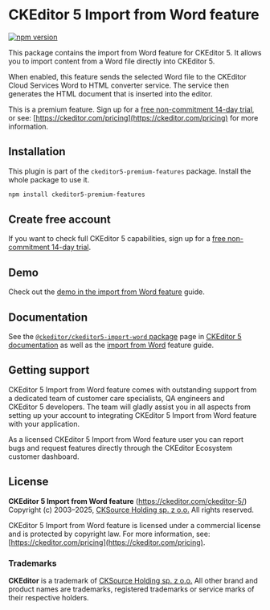 CKEditor&nbsp;5 Import from Word feature
========================================

[![npm version](https://badge.fury.io/js/%40ckeditor%2Fckeditor5-import-word.svg)](https://www.npmjs.com/package/@ckeditor/ckeditor5-import-word)

This package contains the import from Word feature for CKEditor&nbsp;5. It allows you to import content from a Word file directly into CKEditor&nbsp;5.

When enabled, this feature sends the selected Word file to the CKEditor Cloud Services Word to HTML converter service. The service then generates the HTML document that is inserted into the editor.

This is a premium feature. Sign up for a [free non-commitment 14-day trial](https://portal.ckeditor.com/checkout?plan=free), or see: [https://ckeditor.com/pricing](https://ckeditor.com/pricing) for more information.

## Installation

This plugin is part of the `ckeditor5-premium-features` package. Install the whole package to use it.

```bash
npm install ckeditor5-premium-features
```

## Create free account

If you want to check full CKEditor&nbsp;5 capabilities, sign up for a [free non-commitment 14-day trial](https://portal.ckeditor.com/checkout?plan=free).

## Demo

Check out the [demo in the import from Word feature](https://ckeditor.com/docs/ckeditor5/latest/features/converters/import-word/import-word/import-word.html#demo) guide.

## Documentation

See the [`@ckeditor/ckeditor5-import-word` package](https://ckeditor.com/docs/ckeditor5/latest/api/import-word.html) page in [CKEditor&nbsp;5 documentation](https://ckeditor.com/docs/ckeditor5/latest/) as well as the [import from Word](https://ckeditor.com/docs/ckeditor5/latest/features/converters/import-word/import-word/import-word.html) feature guide.

## Getting support

CKEditor&nbsp;5 Import from Word feature comes with outstanding support from a dedicated team of customer care specialists, QA engineers and CKEditor&nbsp;5 developers. The team will gladly assist you in all aspects from setting up your account to integrating CKEditor&nbsp;5 Import from Word feature with your application.

As a licensed CKEditor&nbsp;5 Import from Word feature user you can report bugs and request features directly through the CKEditor Ecosystem customer dashboard.


## License

**CKEditor&nbsp;5 Import from Word feature** (https://ckeditor.com/ckeditor-5/)<br>
Copyright (c) 2003–2025, [CKSource Holding sp. z o.o.](https://cksource.com)  All rights reserved.

CKEditor&nbsp;5 Import from Word feature is licensed under a commercial license and is protected by copyright law. For more information, see: [https://ckeditor.com/pricing](https://ckeditor.com/pricing).

### Trademarks

**CKEditor** is a trademark of [CKSource Holding sp. z o.o.](https://cksource.com)  All other brand and product names are trademarks, registered trademarks or service marks of their respective holders.
